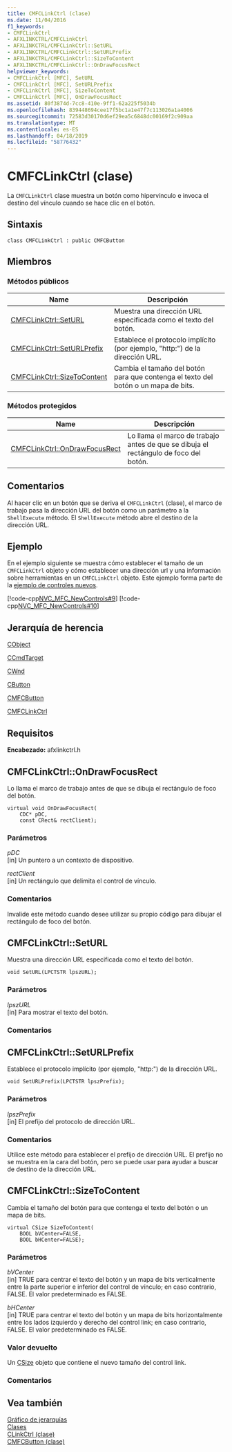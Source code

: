 ```yaml
---
title: CMFCLinkCtrl (clase)
ms.date: 11/04/2016
f1_keywords:
- CMFCLinkCtrl
- AFXLINKCTRL/CMFCLinkCtrl
- AFXLINKCTRL/CMFCLinkCtrl::SetURL
- AFXLINKCTRL/CMFCLinkCtrl::SetURLPrefix
- AFXLINKCTRL/CMFCLinkCtrl::SizeToContent
- AFXLINKCTRL/CMFCLinkCtrl::OnDrawFocusRect
helpviewer_keywords:
- CMFCLinkCtrl [MFC], SetURL
- CMFCLinkCtrl [MFC], SetURLPrefix
- CMFCLinkCtrl [MFC], SizeToContent
- CMFCLinkCtrl [MFC], OnDrawFocusRect
ms.assetid: 80f3874d-7cc8-410e-9ff1-62a225f5034b
ms.openlocfilehash: 839448694cee17f5bc1a1e47f7c113026a1a4006
ms.sourcegitcommit: 72583d30170d6ef29ea5c6848dc00169f2c909aa
ms.translationtype: MT
ms.contentlocale: es-ES
ms.lasthandoff: 04/18/2019
ms.locfileid: "58776432"
---
```

# <a name="cmfclinkctrl-class"></a>CMFCLinkCtrl (clase)

La `CMFCLinkCtrl` clase muestra un botón como hipervínculo e invoca el destino del vínculo cuando se hace clic en el botón.

## <a name="syntax"></a>Sintaxis

```
class CMFCLinkCtrl : public CMFCButton
```

## <a name="members"></a>Miembros

### <a name="public-methods"></a>Métodos públicos

|Name|Descripción|
|----------|-----------------|
|[CMFCLinkCtrl::SetURL](#seturl)|Muestra una dirección URL especificada como el texto del botón.|
|[CMFCLinkCtrl::SetURLPrefix](#seturlprefix)|Establece el protocolo implícito (por ejemplo, "http:") de la dirección URL.|
|[CMFCLinkCtrl::SizeToContent](#sizetocontent)|Cambia el tamaño del botón para que contenga el texto del botón o un mapa de bits.|

### <a name="protected-methods"></a>Métodos protegidos

|Name|Descripción|
|----------|-----------------|
|[CMFCLinkCtrl::OnDrawFocusRect](#ondrawfocusrect)|Lo llama el marco de trabajo antes de que se dibuja el rectángulo de foco del botón.|

## <a name="remarks"></a>Comentarios

Al hacer clic en un botón que se deriva el `CMFCLinkCtrl` (clase), el marco de trabajo pasa la dirección URL del botón como un parámetro a la `ShellExecute` método. El `ShellExecute` método abre el destino de la dirección URL.

## <a name="example"></a>Ejemplo

En el ejemplo siguiente se muestra cómo establecer el tamaño de un `CMFCLinkCtrl` objeto y cómo establecer una dirección url y una información sobre herramientas en un `CMFCLinkCtrl` objeto. Este ejemplo forma parte de la [ejemplo de controles nuevos](../../overview/visual-cpp-samples.md).

[!code-cpp[NVC_MFC_NewControls#9](../../mfc/reference/codesnippet/cpp/cmfclinkctrl-class_1.h)]
[!code-cpp[NVC_MFC_NewControls#10](../../mfc/reference/codesnippet/cpp/cmfclinkctrl-class_2.cpp)]

## <a name="inheritance-hierarchy"></a>Jerarquía de herencia

[CObject](../../mfc/reference/cobject-class.md)

[CCmdTarget](../../mfc/reference/ccmdtarget-class.md)

[CWnd](../../mfc/reference/cwnd-class.md)

[CButton](../../mfc/reference/cbutton-class.md)

[CMFCButton](../../mfc/reference/cmfcbutton-class.md)

[CMFCLinkCtrl](../../mfc/reference/cmfclinkctrl-class.md)

## <a name="requirements"></a>Requisitos

**Encabezado:** afxlinkctrl.h

##  <a name="ondrawfocusrect"></a>  CMFCLinkCtrl::OnDrawFocusRect

Lo llama el marco de trabajo antes de que se dibuja el rectángulo de foco del botón.

```
virtual void OnDrawFocusRect(
    CDC* pDC,
    const CRect& rectClient);
```

### <a name="parameters"></a>Parámetros

*pDC*<br/>
[in] Un puntero a un contexto de dispositivo.

*rectClient*<br/>
[in] Un rectángulo que delimita el control de vínculo.

### <a name="remarks"></a>Comentarios

Invalide este método cuando desee utilizar su propio código para dibujar el rectángulo de foco del botón.

##  <a name="seturl"></a>  CMFCLinkCtrl::SetURL

Muestra una dirección URL especificada como el texto del botón.

```
void SetURL(LPCTSTR lpszURL);
```

### <a name="parameters"></a>Parámetros

*lpszURL*<br/>
[in] Para mostrar el texto del botón.

### <a name="remarks"></a>Comentarios

##  <a name="seturlprefix"></a>  CMFCLinkCtrl::SetURLPrefix

Establece el protocolo implícito (por ejemplo, "http:") de la dirección URL.

```
void SetURLPrefix(LPCTSTR lpszPrefix);
```

### <a name="parameters"></a>Parámetros

*lpszPrefix*<br/>
[in] El prefijo del protocolo de dirección URL.

### <a name="remarks"></a>Comentarios

Utilice este método para establecer el prefijo de dirección URL. El prefijo no se muestra en la cara del botón, pero se puede usar para ayudar a buscar de destino de la dirección URL.

##  <a name="sizetocontent"></a>  CMFCLinkCtrl::SizeToContent

Cambia el tamaño del botón para que contenga el texto del botón o un mapa de bits.

```
virtual CSize SizeToContent(
    BOOL bVCenter=FALSE,
    BOOL bHCenter=FALSE);
```

### <a name="parameters"></a>Parámetros

*bVCenter*<br/>
[in] TRUE para centrar el texto del botón y un mapa de bits verticalmente entre la parte superior e inferior del control de vínculo; en caso contrario, FALSE. El valor predeterminado es FALSE.

*bHCenter*<br/>
[in] TRUE para centrar el texto del botón y un mapa de bits horizontalmente entre los lados izquierdo y derecho del control link; en caso contrario, FALSE. El valor predeterminado es FALSE.

### <a name="return-value"></a>Valor devuelto

Un [CSize](../../atl-mfc-shared/reference/csize-class.md) objeto que contiene el nuevo tamaño del control link.

### <a name="remarks"></a>Comentarios

## <a name="see-also"></a>Vea también

[Gráfico de jerarquías](../../mfc/hierarchy-chart.md)<br/>
[Clases](../../mfc/reference/mfc-classes.md)<br/>
[CLinkCtrl (clase)](../../mfc/reference/clinkctrl-class.md)<br/>
[CMFCButton (clase)](../../mfc/reference/cmfcbutton-class.md)
